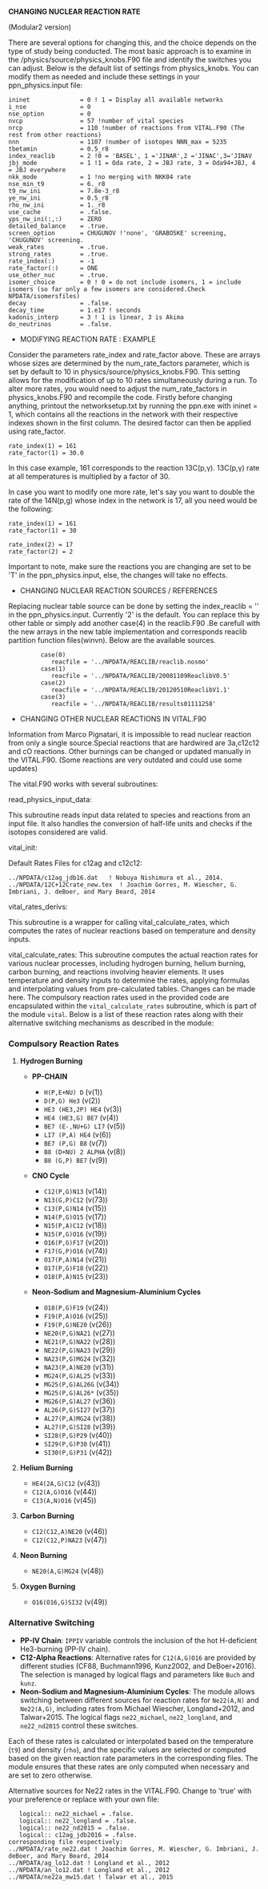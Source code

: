**CHANGING NUCLEAR REACTION RATE**

(Modular2 version)

There are several options for changing this, and the choice depends on the type of study being conducted. The most basic approach is to examine in the /physics/source/physics_knobs.F90 file and identify the switches you can adjust. Below is the default list of settings from physics_knobs. You can modify them as needed and include these settings in your ppn_physics.input file:
```
ininet              = 0 ! 1 = Display all available networks
i_nse               = 0
nse_option          = 0
nvcp                = 57 !number of vital species
nrcp                = 110 !number of reactions from VITAL.F90 (The rest from other reactions)
nnn                 = 1107 !number of isotopes NNN_max = 5235 
tbetamin            = 0.5_r8
index_reaclib       = 2 !0 = 'BASEL', 1 ='JINAR',2 ='JINAC',3='JINAV
jbj_mode            = 1 !1 = Oda rate, 2 = JBJ rate, 3 = Oda94+JBJ, 4 = JBJ everywhere
nkk_mode            = 1 !no merging with NKK04 rate 
nse_min_t9          = 6._r8
t9_nw_ini           = 7.8e-3_r8
ye_nw_ini           = 0.5_r8
rho_nw_ini          = 1._r8
use_cache           = .false.
yps_nw_ini(:,:)     = ZERO
detailed_balance    = .true.
screen_option       = CHUGUNOV !'none', 'GRABOSKE' screening, 'CHUGUNOV' screening.
weak_rates          = .true.
strong_rates        = .true.
rate_index(:)       = -1
rate_factor(:)      = ONE
use_other_nuc       = .true.
isomer_choice       = 0 ! 0 = do not include isomers, 1 = include isomers (so far only a few isomers are considered.Check NPDATA/isomersfiles)
decay               = .false.
decay_time          = 1.e17 ! seconds
kadonis_interp      = 3 ! 1 is linear, 3 is Akima
do_neutrinos        = .false.
```
- MODIFYING REACTION RATE : EXAMPLE 

Consider the parameters rate_index and rate_factor  above. These are arrays whose sizes are determined by the num_rate_factors parameter, which is set by default to 10 in physics/source/physics_knobs.F90. 
This setting allows for the modification of up to 10 rates simultaneously during a run. To alter more rates, you would need to adjust the num_rate_factors in physics_knobs.F90 and recompile the code.
Firstly before changing anything, printout the networksetup.txt by running the ppn.exe with ininet = 1, which contains all the reactions in the network with their respective indexes shown in the first column. 
The desired factor can then be applied using rate_factor.
```
rate_index(1) = 161
rate_factor(1) = 30.0
```
In this case example, 161 corresponds to the reaction 13C(p,γ).
13C(p,γ) rate at all temperatures is multiplied by a factor of 30.

In case you want to modify one more rate, let's say  you want to double the rate of the 14N(p,g) whose index in the network is 17, all you need would be the following:
```
rate_index(1) = 161 
rate_factor(1) = 30
     
rate_index(2) = 17 
rate_factor(2) = 2
```
Important to note, make sure the reactions you are changing are set to be 'T' in the ppn_physics.input, else, the changes will take no effects.

- CHANGING NUCLEAR REACTION SOURCES / REFERENCES 

Replacing nuclear table source can be done by setting the index_reaclib = '' in the ppn_physics.input. Currently '2' is the default. You can replace this by other table or simply add another case(4) in the reaclib.F90 .Be carefull with the new arrays in the new table implementation and corresponds reaclib partition function files(winvn). Below are the available sources.
```
         case(0)
            reacfile = '../NPDATA/REACLIB/reaclib.nosmo'
         case(1)
            reacfile = '../NPDATA/REACLIB/20081109ReaclibV0.5'
         case(2)
            reacfile = '../NPDATA/REACLIB/20120510ReaclibV1.1'
         case(3)
            reacfile = '../NPDATA/REACLIB/results01111258'
```



- CHANGING OTHER NUCLEAR REACTIONS IN VITAL.F90

Information from Marco Pignatari, it is impossible to read nuclear reaction from only a single source.Special reactions that are hardwired are 3a,c12c12 and cO reactions. Other burnings can be changed or updated manually in the VITAL.F90. (Some reactions are very outdated and could use some updates)

The vital.F90 works with several subroutines:

read_physics_input_data:

This subroutine reads input data related to species and reactions from an input file. It also handles the conversion of half-life units and checks if the isotopes considered are valid.

vital_init:

Default Rates Files for c12ag and c12c12:
```
../NPDATA/c12ag_jdb16.dat   ! Nobuya Nishimura et al., 2014.
../NPDATA/12C+12Crate_new.tex  ! Joachim Gorres, M. Wiescher, G. Imbriani, J. deBoer, and Mary Beard, 2014
```

vital_rates_derivs:

This subroutine is a wrapper for calling vital_calculate_rates, which computes the rates of nuclear reactions based on temperature and density inputs.

vital_calculate_rates:
This subroutine computes the actual reaction rates for various nuclear processes, including hydrogen burning, helium burning, carbon burning, and reactions involving heavier elements. It uses temperature and density inputs to determine the rates, applying formulas and interpolating values from pre-calculated tables. Changes can be made here.
The compulsory reaction rates used in the provided code are encapsulated within the `vital_calculate_rates` subroutine, which is part of the module `vital`. Below is a list of these reaction rates along with their alternative switching mechanisms as described in the module:

### Compulsory Reaction Rates
1. **Hydrogen Burning**
   - **PP-CHAIN**
     - `H(P,E+NU) D` (v(1))
     - `D(P,G) He3` (v(2))
     - `HE3 (HE3,2P) HE4` (v(3))
     - `HE4 (HE3,G) BE7` (v(4))
     - `BE7 (E-,NU+G) LI7` (v(5))
     - `LI7 (P,A) HE4` (v(6))
     - `BE7 (P,G) B8` (v(7))
     - `B8 (D+NU) 2 ALPHA` (v(8))
     - `B8 (G,P) BE7` (v(9))

   - **CNO Cycle**
     - `C12(P,G)N13` (v(14))
     - `N13(G,P)C12` (v(73))
     - `C13(P,G)N14` (v(15))
     - `N14(P,G)O15` (v(17))
     - `N15(P,A)C12` (v(18))
     - `N15(P,G)O16` (v(19))
     - `O16(P,G)F17` (v(20))
     - `F17(G,P)O16` (v(74))
     - `O17(P,A)N14` (v(21))
     - `O17(P,G)F18` (v(22))
     - `O18(P,A)N15` (v(23))

   - **Neon-Sodium and Magnesium-Aluminium Cycles**
     - `O18(P,G)F19` (v(24))
     - `F19(P,A)O16` (v(25))
     - `F19(P,G)NE20` (v(26))
     - `NE20(P,G)NA21` (v(27))
     - `NE21(P,G)NA22` (v(28))
     - `NE22(P,G)NA23` (v(29))
     - `NA23(P,G)MG24` (v(32))
     - `NA23(P,A)NE20` (v(31))
     - `MG24(P,G)AL25` (v(33))
     - `MG25(P,G)AL26G` (v(34))
     - `MG25(P,G)AL26*` (v(35))
     - `MG26(P,G)AL27` (v(36))
     - `AL26(P,G)SI27` (v(37))
     - `AL27(P,A)MG24` (v(38))
     - `AL27(P,G)SI28` (v(39))
     - `SI28(P,G)P29` (v(40))
     - `SI29(P,G)P30` (v(41))
     - `SI30(P,G)P31` (v(42))

2. **Helium Burning**
   - `HE4(2A,G)C12` (v(43))
   - `C12(A,G)O16` (v(44))
   - `C13(A,N)O16` (v(45))

3. **Carbon Burning**
   - `C12(C12,A)NE20` (v(46))
   - `C12(C12,P)NA23` (v(47))

4. **Neon Burning**
   - `NE20(A,G)MG24` (v(48))

5. **Oxygen Burning**
   - `O16(O16,G)SI32` (v(49))

### Alternative Switching
- **PP-IV Chain**: `IPPIV` variable controls the inclusion of the hot H-deficient He3-burning (PP-IV chain).
- **C12-Alpha Reactions**: Alternative rates for `C12(A,G)O16` are provided by different studies (CF88, Buchmann1996, Kunz2002, and DeBoer+2016). The selection is managed by logical flags and parameters like `Buch` and `kunz`.
- **Neon-Sodium and Magnesium-Aluminium Cycles**: The module allows switching between different sources for reaction rates for `Ne22(A,N)` and `Ne22(A,G)`, including rates from Michael Wiescher, Longland+2012, and Talwar+2015. The logical flags `ne22_michael`, `ne22_longland`, and `ne22_nd2015` control these switches.

Each of these rates is calculated or interpolated based on the temperature (`t9`) and density (`rho`), and the specific values are selected or computed based on the given reaction rate parameters in the corresponding files. The module ensures that these rates are only computed when necessary and are set to zero otherwise.

Alternative sources for Ne22 rates in the VITAL.F90. Change to 'true' with your preference or replace with your own file: 
```
   logical:: ne22_michael = .false.
   logical:: ne22_longland = .false.
   logical:: ne22_nd2015 = .false.
   logical:: c12ag_jdb2016 = .false.
corresponding file respectively:
../NPDATA/rate_ne22.dat ! Joachim Gorres, M. Wiescher, G. Imbriani, J. deBoer, and Mary Beard, 2014
../NPDATA/ag_lo12.dat ! Longland et al., 2012
../NPDATA/an_lo12.dat ! Longland et al., 2012
../NPDATA/ne22a_mw15.dat ! Talwar et al., 2015
```
